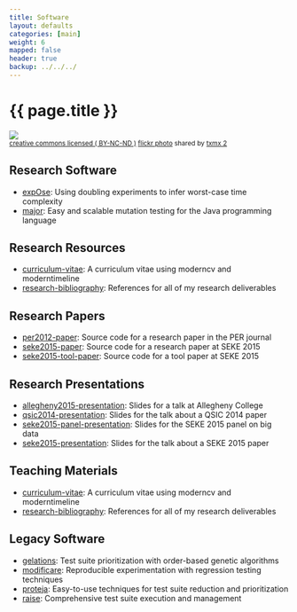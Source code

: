 ```yaml
---
title: Software
layout: defaults
categories: [main]
weight: 6
mapped: false
header: true
backup: ../../../
---
```


# {{ page.title }}

<a title="Code" href="http://flickr.com/photos/txmx-2/6145817075"><img class="img-responsive-tight" src="http://farm7.static.flickr.com/6086/6145817075_2536dd7b4c_z.jpg" /></a><br /><small><a href="http://creativecommons.org/licenses/by-nc-nd/2.0/">creative commons licensed ( BY-NC-ND )</a> <a title="Code" href="http://flickr.com/photos/txmx-2/6145817075">flickr photo</a> shared by <a href="http://flickr.com/people/txmx-2">txmx 2</a></small>

## Research Software

<ul class="fa-ul">

<li><i class="fa-li fa fa-code fa-lg"></i><a class="major" href="https://github.com/kinneerc/ExpOse/">expOse</a>:
Using doubling experiments to infer worst-case time complexity</li>

<li><i class="fa-li fa fa-code fa-lg"></i><a class="major" href="http://www.mutation-testing.org/">major</a>: Easy and
scalable mutation testing for the Java programming language</li>

</ul>

## Research Resources

<ul class="fa-ul">

<li><i class="fa-li fa fa-code fa-lg"></i><a class="major"
href="https://github.com/gkapfham/curriculum-vitae/">curriculum-vitae</a>: A curriculum vitae using moderncv and
moderntimeline</li>

<li><i class="fa-li fa fa-code fa-lg"></i><a class="major"
href="https://github.com/gkapfham/research-bibliography">research-bibliography</a>: References for all of my research
deliverables</li>

</ul>

## Research Papers

<ul class="fa-ul">

<li><i class="fa-li fa fa-code fa-lg"></i><a class="major"
href="https://github.com/gkapfham/per2012-paper">per2012-paper</a>: Source code for a research paper in the PER journal</li>

<li><i class="fa-li fa fa-code fa-lg"></i><a class="major"
href="https://github.com/gkapfham/seke2015-paper">seke2015-paper</a>: Source code for a research paper at SEKE 2015</li>

<li><i class="fa-li fa fa-code fa-lg"></i><a class="major"
href="https://github.com/gkapfham/seke2015-paper">seke2015-tool-paper</a>: Source code for a tool paper at SEKE
2015</li>

</ul>

## Research Presentations

<ul class="fa-ul">

<li><i class="fa-li fa fa-code fa-lg"></i><a class="major"
href="https://github.com/gkapfham/allegheny2015-presentation">allegheny2015-presentation</a>: Slides for a talk at Allegheny College</li>

<li><i class="fa-li fa fa-code fa-lg"></i><a class="major"
href="https://github.com/gkapfham/qsic2014-presentation">qsic2014-presentation</a>: Slides for the talk about a QSIC 2014 paper</li>

<li><i class="fa-li fa fa-code fa-lg"></i><a class="major"
href="https://github.com/gkapfham/seke2015-panel-presentation">seke2015-panel-presentation</a>: Slides for the
SEKE 2015 panel on big data</li>

<li><i class="fa-li fa fa-code fa-lg"></i><a class="major"
href="https://github.com/gkapfham/seke2015-panel-presentation">seke2015-presentation</a>: Slides for the talk about a SEKE 2015 paper</li>

</ul>

## Teaching Materials

<ul class="fa-ul">

<li><i class="fa-li fa fa-code fa-lg"></i><a class="major"
href="https://github.com/gkapfham/curriculum-vitae/">curriculum-vitae</a>: A curriculum vitae using moderncv and
moderntimeline</li>

<li><i class="fa-li fa fa-code fa-lg"></i><a class="major"
href="https://github.com/gkapfham/research-bibliography">research-bibliography</a>: References for all of my research
deliverables</li>

</ul>

## Legacy Software

<ul class="fa-ul">

<li><i class="fa-li fa fa-code fa-lg"></i><a class="major" href="https://github.com/gkapfham/gelations/">gelations</a>: Test suite prioritization with order-based genetic algorithms</li>

<li><i class="fa-li fa fa-code fa-lg"></i><a class="major" href="https://github.com/kauffmj/modificare/">modificare</a>: Reproducible experimentation with regression testing techniques</li>

<li><i class="fa-li fa fa-code fa-lg"></i><a class="major" href="https://github.com/kauffmj/proteja/">proteja</a>: Easy-to-use techniques for test suite reduction and prioritization</li>

<li><i class="fa-li fa fa-code fa-lg"></i><a class="major" href="https://github.com/gkapfham/raise/">raise</a>: Comprehensive test suite execution and management</li>


</ul>

